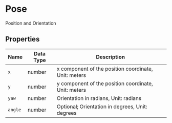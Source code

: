 # Pose

Position and Orientation

## Properties

| Name    | Data Type | Description                        |
| ------- | --------- | ---------------------------------- |
| `x`     | number    | x component of the position coordinate, Unit: meters |
| `y`     | number    | y component of the position coordinate, Unit: meters |
| `yaw`   | number    | Orientation in radians, Unit: radians |
| `angle` | number    | Optional; Orientation in degrees, Unit: degrees |